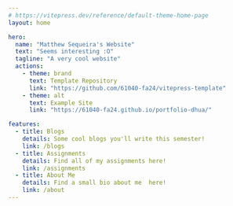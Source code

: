 ```yaml
---
# https://vitepress.dev/reference/default-theme-home-page
layout: home

hero:
  name: "Matthew Sequeira's Website"
  text: "Seems interesting :O"
  tagline: "A very cool website"
  actions:
    - theme: brand
      text: Template Repository
      link: "https://github.com/61040-fa24/vitepress-template"
    - theme: alt
      text: Example Site
      link: "https://61040-fa24.github.io/portfolio-dhua/"

features:
  - title: Blogs
    details: Some cool blogs you'll write this semester!
    link: /blogs
  - title: Assignments
    details: Find all of my assignments here!
    link: /assignments
  - title: About Me
    details: Find a small bio about me  here!
    link: /about
---
```

